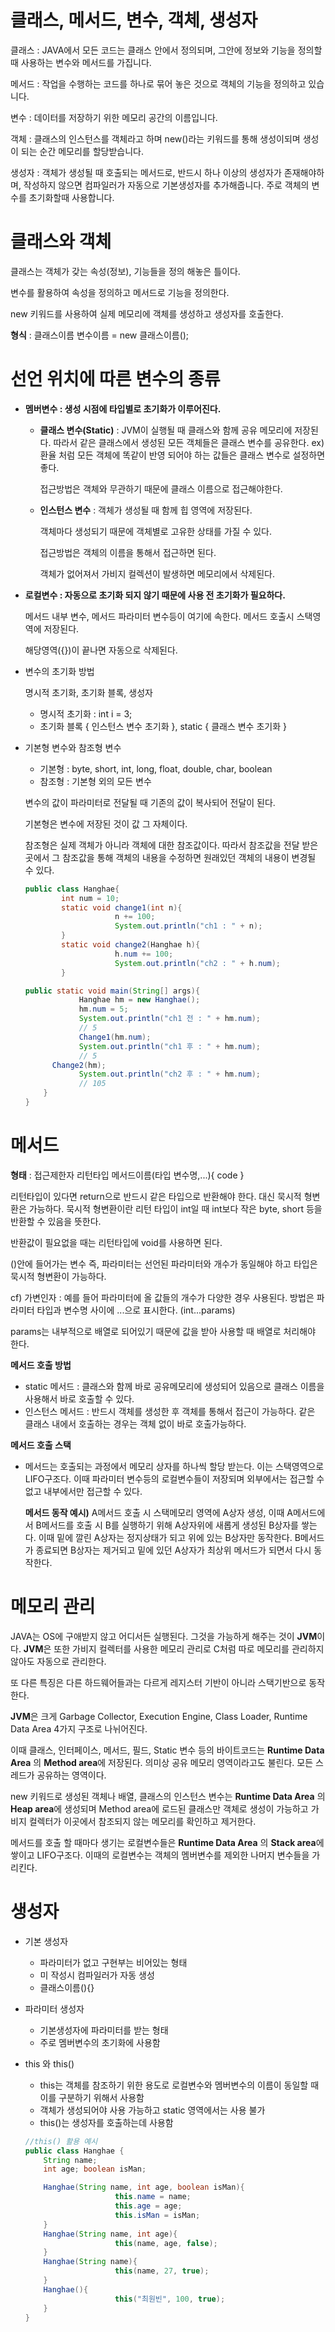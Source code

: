 # 클래스, 메서드, 변수, 객체, 생성자

클래스 : JAVA에서 모든 코드는 클래스 안에서 정의되며, 그안에 정보와 기능을 정의할 때 사용하는 변수와 메서드를 가집니다.

메서드 : 작업을 수행하는 코드를 하나로 묶어 놓은 것으로 객체의 기능을 정의하고 있습니다.

변수 : 데이터를 저장하기 위한 메모리 공간의 이름입니다.

객체 : 클래스의 인스턴스를 객체라고 하며 new()라는 키워드를 통해 생성이되며 생성이 되는 순간 메모리를 할당받습니다.

생성자 : 객체가 생성될 때 호출되는 메서드로, 반드시 하나 이상의 생성자가 존재해야하며, 작성하지 않으면 컴파일러가 자동으로 기본생성자를 추가해줍니다. 주로 객체의 변수를 초기화할때 사용합니다.

# 클래스와 객체

클래스는 객체가 갖는 속성(정보), 기능들을 정의 해놓은 틀이다.

변수를 활용하여 속성을 정의하고 메서드로 기능을 정의한다.

new 키워드를 사용하여 실제 메모리에 객체를 생성하고 생성자를 호출한다.

**형식** : 클래스이름 변수이름 = new 클래스이름();

# 선언 위치에 따른 변수의 종류

- **멤버변수 : 생성 시점에 타입별로 초기화가 이루어진다.**
    - **클래스 변수(Static)** : JVM이 실행될 때 클래스와 함께 공유 메모리에 저장된다. 따라서 같은 클래스에서 생성된 모든 객체들은 클래스 변수를 공유한다. ex) 환율 처럼 모든 객체에 똑같이 반영 되어야 하는 값들은 클래스 변수로 설정하면 좋다.

      접근방법은 객체와 무관하기 때문에 클래스 이름으로 접근해야한다.

    - **인스턴스 변수** : 객체가 생성될 때 함께 힙 영역에 저장된다.

      객체마다 생성되기 때문에 객체별로 고유한 상태를 가질 수 있다.

      접근방법은 객체의 이름을 통해서 접근하면 된다.

      객체가 없어져서 가비지 컬렉션이 발생하면 메모리에서 삭제된다.



- **로컬변수 : 자동으로 초기화 되지 않기 때문에 사용 전 초기화가 필요하다.**

  메서드 내부 변수, 메서드 파라미터 변수등이 여기에 속한다. 메서드 호출시 스택영역에 저장된다.

  해당영역({})이 끝나면 자동으로 삭제된다.

- 변수의 초기화 방법

  명시적 초기화, 초기화 블록, 생성자

    - 명시적 초기화 : int i = 3;
    - 초기화 블록 { 인스턴스 변수 초기화 }, static { 클래스 변수  초기화 }

- 기본형 변수와 참조형 변수
    - 기본형 : byte, short, int, long, float, double, char, boolean
    - 참조형 : 기본형 외의 모든 변수

  변수의 값이 파라미터로 전달될 때 기존의 값이 복사되어 전달이 된다.

  기본형은 변수에 저장된 것이 값 그 자체이다.

  참조형은 실제 객체가 아니라 객체에 대한 참조값이다. 따라서 참조값을 전달 받은 곳에서 그 참조값을 통해 객체의 내용을 수정하면 원래있던 객체의 내용이 변경될 수 있다.

    ```java
    public class Hanghae{
    		int num = 10;
    		static void change1(int n){
    					n += 100;
    					System.out.println("ch1 : " + n);
    		}
    		static void change2(Hanghae h){
    					h.num += 100;
    					System.out.println("ch2 : " + h.num);
    		}

    public static void main(String[] args){
    			Hanghae hm = new Hanghae();
    			hm.num = 5;
    			System.out.println("ch1 전 : " + hm.num);
    			// 5
    			Change1(hm.num);
    			System.out.println("ch1 후 : " + hm.num);
    			// 5
          Change2(hm);
    			System.out.println("ch2 후 : " + hm.num);
    			// 105
    	}
    }
    ```

# 메서드

**형태** : 접근제한자 리턴타입 메서드이름(타입 변수명,...){ code }

리턴타입이 있다면 return으로 반드시 같은 타입으로 반환해야 한다. 대신 묵시적 형변환은 가능하다. 묵시적 형변환이란 리턴 타입이 int일 때 int보다 작은 byte, short 등을 반환할 수 있음을 뜻한다.

반환값이 필요없을 때는 리턴타입에 void를 사용하면 된다.

()안에 들어가는 변수 즉, 파라미터는 선언된 파라미터와 개수가 동일해야 하고 타입은 묵시적 형변환이 가능하다.

cf) 가변인자 : 예를 들어 파라미터에 올 값들의 개수가 다양한 경우 사용된다. 방법은 파라미터 타입과 변수명 사이에 ...으로 표시한다. (int...params)

params는 내부적으로 배열로 되어있기 때문에 값을 받아 사용할 때 배열로 처리해야 한다.

**메서드 호출 방법**

- static 메서드 : 클래스와 함께 바로 공유메모리에 생성되어 있음으로 클래스 이름을 사용해서 바로 호출할 수 있다.
- 인스턴스 메서드 : 반드시 객체를 생성한 후 객체를 통해서 접근이 가능하다. 같은 클래스 내에서 호출하는 경우는 객체 없이 바로 호출가능하다.

**메서드 호출 스택**

- 메서드는 호출되는 과정에서 메모리 상자를 하나씩 할당 받는다. 이는 스택영역으로 LIFO구조다. 이때 파라미터 변수등의 로컬변수들이 저장되며 외부에서는 접근할 수 없고 내부에서만 접근할 수 있다.

  **메서드 동작 예시)** A메서드 호출 시 스택메모리 영역에 A상자 생성, 이때 A메서드에서 B메서드를 호출 시 B를 실행하기 위해 A상자위에 새롭게 생성된 B상자를 쌓는다. 이때 밑에 깔린 A상자는 정지상태가 되고 위에 있는 B상자만 동작한다. B메서드가 종료되면 B상자는 제거되고 밑에 있던 A상자가 최상위 메서드가 되면서 다시 동작한다.

# 메모리 관리

JAVA는 OS에 구애받지 않고 어디서든 실행된다. 그것을 가능하게 해주는 것이 **JVM**이다. **JVM**은 또한 가비지 컬렉터를 사용한 메모리 관리로 C처럼 따로 메모리를 관리하지 않아도 자동으로 관리한다.

또 다른 특징은 다른 하드웨어들과는 다르게 레지스터 기반이 아니라 스택기반으로 동작한다.

**JVM**은 크게 Garbage Collector, Execution Engine, Class Loader, Runtime Data Area 4가지 구조로 나뉘어진다.

이때 클래스, 인터페이스, 메서드, 필드, Static 변수 등의 바이트코드는 **Runtime Data Area** 의 **Method area**에 저장된다. 의미상 공유 메모리 영역이라고도 불린다. 모든 스레드가 공유하는 영역이다.

new 키워드로 생성된 객체나 배열, 클래스의 인스턴스 변수는 **Runtime Data Area** 의 **Heap area**에 생성되며 Method area에 로드된 클래스만 객체로 생성이 가능하고 가비지 컬렉터가 이곳에서 참조되지 않는 메모리를 확인하고 제거한다.

메서드를 호출 할 때마다 생기는 로컬변수들은 **Runtime Data Area** 의 **Stack area**에 쌓이고 LIFO구조다. 이때의 로컬변수는 객체의 멤버변수를 제외한 나머지 변수들을 가리킨다.

# 생성자

- 기본 생성자
    - 파라미터가 없고 구현부는 비어있는 형태
    - 미 작성시 컴파일러가 자동 생성
    - 클래스이름(){}
- 파라미터 생성자
    - 기본생성자에 파라미터를 받는 형태
    - 주로 멤버변수의 초기화에 사용함
- this 와 this()
    - this는 객체를 참조하기 위한 용도로 로컬변수와 멤버변수의 이름이 동일할 때 이를 구분하기 위해서 사용함
    - 객체가 생성되어야 사용 가능하고 static 영역에서는 사용 불가
    - this()는 생성자를 호출하는데 사용함

    ```java
    //this() 활용 예시
    public class Hanghae {
    	String name;
    	int age; boolean isMan;

    	Hanghae(String name, int age, boolean isMan){
    					this.name = name;
    					this.age = age;
    					this.isMan = isMan;
    	}
    	Hanghae(String name, int age){
    					this(name, age, false);
    	}
    	Hanghae(String name){
    					this(name, 27, true);
    	}
    	Hanghae(){
    					this("최원빈", 100, true);
    	}
    }
    ```